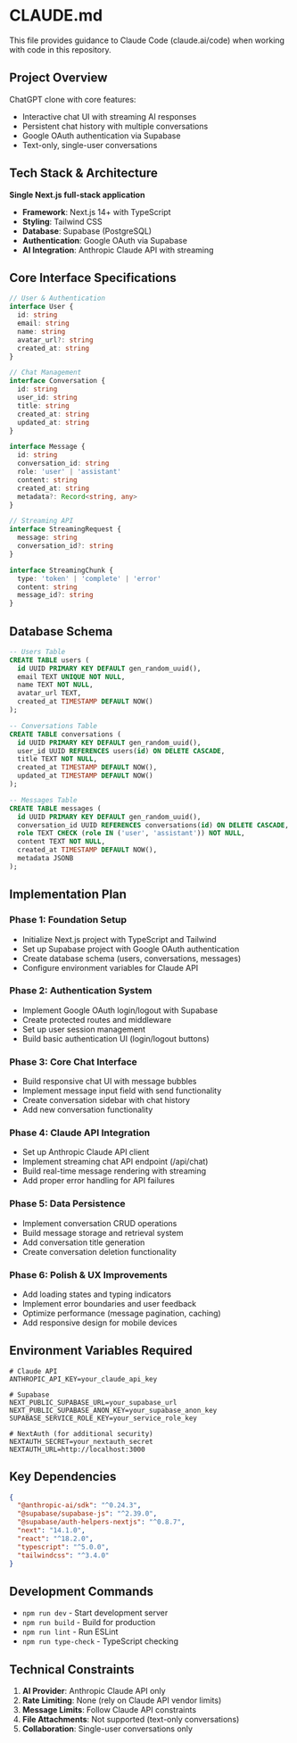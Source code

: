 # CLAUDE.md

This file provides guidance to Claude Code (claude.ai/code) when working with code in this repository.

## Project Overview

ChatGPT clone with core features:
- Interactive chat UI with streaming AI responses
- Persistent chat history with multiple conversations
- Google OAuth authentication via Supabase
- Text-only, single-user conversations

## Tech Stack & Architecture

**Single Next.js full-stack application**
- **Framework**: Next.js 14+ with TypeScript
- **Styling**: Tailwind CSS
- **Database**: Supabase (PostgreSQL)
- **Authentication**: Google OAuth via Supabase
- **AI Integration**: Anthropic Claude API with streaming

## Core Interface Specifications

```typescript
// User & Authentication
interface User {
  id: string
  email: string
  name: string
  avatar_url?: string
  created_at: string
}

// Chat Management
interface Conversation {
  id: string
  user_id: string
  title: string
  created_at: string
  updated_at: string
}

interface Message {
  id: string
  conversation_id: string
  role: 'user' | 'assistant'
  content: string
  created_at: string
  metadata?: Record<string, any>
}

// Streaming API
interface StreamingRequest {
  message: string
  conversation_id?: string
}

interface StreamingChunk {
  type: 'token' | 'complete' | 'error'
  content: string
  message_id?: string
}
```

## Database Schema

```sql
-- Users Table
CREATE TABLE users (
  id UUID PRIMARY KEY DEFAULT gen_random_uuid(),
  email TEXT UNIQUE NOT NULL,
  name TEXT NOT NULL,
  avatar_url TEXT,
  created_at TIMESTAMP DEFAULT NOW()
);

-- Conversations Table
CREATE TABLE conversations (
  id UUID PRIMARY KEY DEFAULT gen_random_uuid(),
  user_id UUID REFERENCES users(id) ON DELETE CASCADE,
  title TEXT NOT NULL,
  created_at TIMESTAMP DEFAULT NOW(),
  updated_at TIMESTAMP DEFAULT NOW()
);

-- Messages Table
CREATE TABLE messages (
  id UUID PRIMARY KEY DEFAULT gen_random_uuid(),
  conversation_id UUID REFERENCES conversations(id) ON DELETE CASCADE,
  role TEXT CHECK (role IN ('user', 'assistant')) NOT NULL,
  content TEXT NOT NULL,
  created_at TIMESTAMP DEFAULT NOW(),
  metadata JSONB
);
```

## Implementation Plan

### Phase 1: Foundation Setup
- Initialize Next.js project with TypeScript and Tailwind
- Set up Supabase project with Google OAuth authentication
- Create database schema (users, conversations, messages)
- Configure environment variables for Claude API

### Phase 2: Authentication System
- Implement Google OAuth login/logout with Supabase
- Create protected routes and middleware
- Set up user session management
- Build basic authentication UI (login/logout buttons)

### Phase 3: Core Chat Interface
- Build responsive chat UI with message bubbles
- Implement message input field with send functionality
- Create conversation sidebar with chat history
- Add new conversation functionality

### Phase 4: Claude API Integration
- Set up Anthropic Claude API client
- Implement streaming chat API endpoint (/api/chat)
- Build real-time message rendering with streaming
- Add proper error handling for API failures

### Phase 5: Data Persistence
- Implement conversation CRUD operations
- Build message storage and retrieval system
- Add conversation title generation
- Create conversation deletion functionality

### Phase 6: Polish & UX Improvements
- Add loading states and typing indicators
- Implement error boundaries and user feedback
- Optimize performance (message pagination, caching)
- Add responsive design for mobile devices

## Environment Variables Required

```env
# Claude API
ANTHROPIC_API_KEY=your_claude_api_key

# Supabase
NEXT_PUBLIC_SUPABASE_URL=your_supabase_url
NEXT_PUBLIC_SUPABASE_ANON_KEY=your_supabase_anon_key
SUPABASE_SERVICE_ROLE_KEY=your_service_role_key

# NextAuth (for additional security)
NEXTAUTH_SECRET=your_nextauth_secret
NEXTAUTH_URL=http://localhost:3000
```

## Key Dependencies

```json
{
  "@anthropic-ai/sdk": "^0.24.3",
  "@supabase/supabase-js": "^2.39.0",
  "@supabase/auth-helpers-nextjs": "^0.8.7",
  "next": "14.1.0",
  "react": "^18.2.0",
  "typescript": "^5.0.0",
  "tailwindcss": "^3.4.0"
}
```

## Development Commands

- `npm run dev` - Start development server
- `npm run build` - Build for production
- `npm run lint` - Run ESLint
- `npm run type-check` - TypeScript checking

## Technical Constraints

1. **AI Provider**: Anthropic Claude API only
2. **Rate Limiting**: None (rely on Claude API vendor limits)
3. **Message Limits**: Follow Claude API constraints
4. **File Attachments**: Not supported (text-only conversations)
5. **Collaboration**: Single-user conversations only
